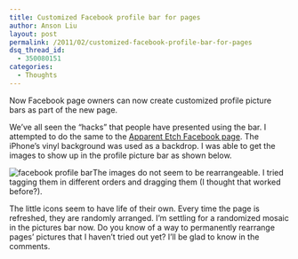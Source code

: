 ```yaml
---
title: Customized Facebook profile bar for pages
author: Anson Liu
layout: post
permalink: /2011/02/customized-facebook-profile-bar-for-pages
dsq_thread_id:
  - 350080151
categories:
  - Thoughts
---
```

Now Facebook page owners can now create customized profile picture bars as part of the new page.

We&#8217;ve all seen the &#8220;hacks&#8221; that people have presented using the bar. I attempted to do the same to the [Apparent Etch Facebook page][1]. The iPhone&#8217;s vinyl background was used as a backdrop. I was able to get the images to show up in the profile picture bar as shown below.

<img class="aligncenter size-full wp-image-499" title="facebook profile bar" src="https://i1.wp.com/apparentetch.com/wp-content/uploads/2011/02/Screen-shot-2011-02-14-at-7.17.49-PM.png?resize=503%2C127" alt="facebook profile bar" data-recalc-dims="1" />The images do not seem to be rearrangeable. I tried tagging them in different orders and dragging them (I thought that worked before?).

The little icons seem to have life of their own. Every time the page is refreshed, they are randomly arranged. I&#8217;m settling for a randomized mosaic in the pictures bar now. Do you know of a way to permanently rearrange pages&#8217; pictures that I haven&#8217;t tried out yet? I&#8217;ll be glad to know in the comments.

 [1]: http://facebook.com/apparentetch